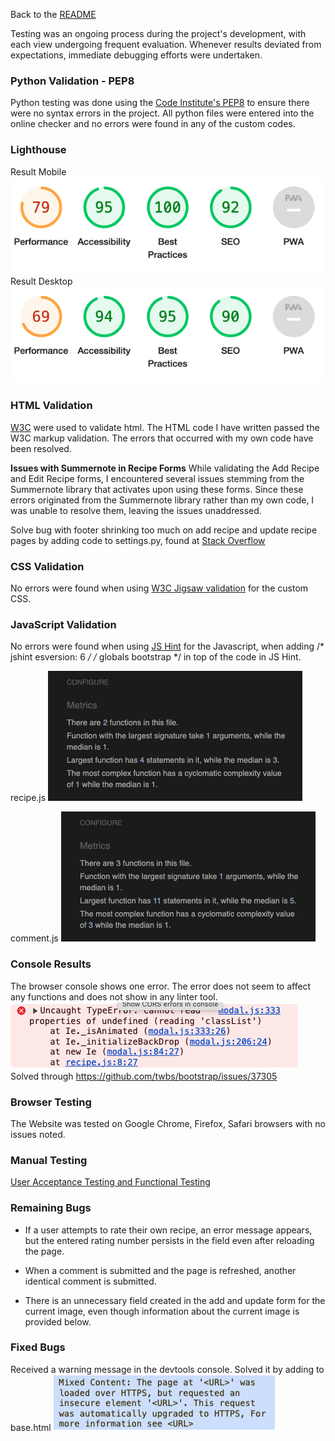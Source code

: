 Back to the [README](README.md)

Testing was an ongoing process during the project's development, with each view undergoing frequent evaluation. Whenever results deviated from expectations, immediate debugging efforts were undertaken.

### Python Validation - PEP8
Python testing was done using the [Code Institute's PEP8](https://pep8ci.herokuapp.com/) to ensure there were no syntax errors in the project. All python files were entered into the online checker and no errors were found in any of the custom codes.

### Lighthouse
Result Mobile
![Lighthouser Result Mobile](docs/test/lighthouse_mobile.png)
Result Desktop
![Lighthouser Result Desktop](docs/test/lighthouse_desktop.png)

### HTML Validation
[W3C](https://validator.w3.org/) were used to validate html. The HTML code I have written passed the W3C markup validation. The errors that occurred with my own code have been resolved.

**Issues with Summernote in Recipe Forms**
While validating the Add Recipe and Edit Recipe forms, I encountered several issues stemming from the Summernote library that activates upon using these forms. Since these errors originated from the Summernote library rather than my own code, I was unable to resolve them, leaving the issues unaddressed.

Solve bug with footer shrinking too much on add recipe and update recipe pages by adding code to settings.py, found at [Stack Overflow](https://stackoverflow.com/questions/61657061/how-do-i-resize-the-width-of-summernote/74774242#74774242)


### CSS Validation
No errors were found when using [W3C Jigsaw validation](https://jigsaw.w3.org/css-validator/) for the custom CSS.

### JavaScript Validation
No errors were found when using [JS Hint](https://jshint.com/) for the Javascript, when adding /* jshint esversion: 6 */ /* globals bootstrap */ in top of the code in JS Hint.

recipe.js
![JS Hint Result](docs/test/recipejstest.png)

comment.js
![JS Hint Result](docs/test/commentjstest.png)


### Console Results
The browser console shows one error. The error does not seem to affect any functions and does not show in any linter tool.
![Console Result](docs/test/jserror.png)
Solved through https://github.com/twbs/bootstrap/issues/37305


### Browser Testing
The Website was tested on Google Chrome, Firefox, Safari browsers with no issues noted.

### Manual Testing
[User Acceptance Testing and Functional Testing](manual_testing.md)

### Remaining Bugs
- If a user attempts to rate their own recipe, an error message appears, but the entered rating number persists in the field even after reloading the page.

- When a comment is submitted and the page is refreshed, another identical comment is submitted.

- There is an unnecessary field created in the add and update form for the current image, even though information about the current image is provided below.

### Fixed Bugs
Received a warning message in the devtools console. Solved it by adding <meta http-equiv="Content-Security-Policy" content="upgrade-insecure-requests"> to base.html
![Console Warning](docs/test/warning.png)
